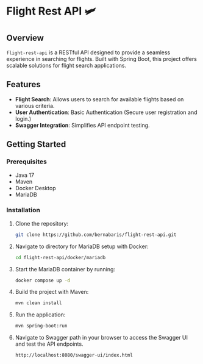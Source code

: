 # Flight Rest API 🛩️

## Overview


`flight-rest-api` is a RESTful API designed to provide a seamless experience in searching for flights. Built with Spring Boot, this project offers scalable solutions for flight search applications.
## Features

- **Flight Search**: Allows users to search for available flights based on various criteria.
- **User Authentication**: Basic Authentication (Secure user registration and login.)
- **Swagger Integration**: Simplifies API endpoint testing.


## Getting Started

### Prerequisites

- Java 17
- Maven
- Docker Desktop
- MariaDB


### Installation

1. Clone the repository:
   ```bash
   git clone https://github.com/bernabaris/flight-rest-api.git
2. Navigate to directory for MariaDB setup with Docker:
   ```sh
   cd flight-rest-api/docker/mariadb
3. Start the MariaDB container by running:
   ```sh
   docker compose up -d  
4. Build the project with Maven:
   ```sh
   mvn clean install
5. Run the application:
   ```sh
   mvn spring-boot:run
6. Navigate to Swagger path in your browser to access the Swagger UI and test the API endpoints.
   ```bash
   http://localhost:8080/swagger-ui/index.html
   ```
